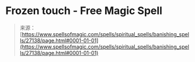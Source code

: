 <!--yml
category: 未分类
date: 2024-06-12 19:15:53
-->

# Frozen touch - Free Magic Spell

> 来源：[https://www.spellsofmagic.com/spells/spiritual_spells/banishing_spells/27138/page.html#0001-01-01](https://www.spellsofmagic.com/spells/spiritual_spells/banishing_spells/27138/page.html#0001-01-01)